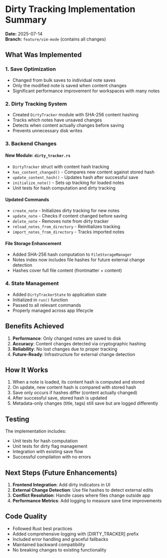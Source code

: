 # Dirty Tracking Implementation Summary

**Date:** 2025-07-14  
**Branch:** `feature/vim-mode` (contains all changes)

## What Was Implemented

### 1. Save Optimization
- Changed from bulk saves to individual note saves
- Only the modified note is saved when content changes
- Significant performance improvement for workspaces with many notes

### 2. Dirty Tracking System
- Created `DirtyTracker` module with SHA-256 content hashing
- Tracks which notes have unsaved changes
- Detects when content actually changes before saving
- Prevents unnecessary disk writes

### 3. Backend Changes

#### New Module: `dirty_tracker.rs`
- `DirtyTracker` struct with content hash tracking
- `has_content_changed()` - Compares new content against stored hash
- `update_content_hash()` - Updates hash after successful save
- `initialize_note()` - Sets up tracking for loaded notes
- Unit tests for hash computation and dirty tracking

#### Updated Commands
- `create_note` - Initializes dirty tracking for new notes
- `update_note` - Checks if content changed before saving
- `delete_note` - Removes note from dirty tracker
- `reload_notes_from_directory` - Reinitializes tracking
- `import_notes_from_directory` - Tracks imported notes

#### File Storage Enhancement
- Added SHA-256 hash computation to `FileStorageManager`
- Notes index now includes file hashes for future external change detection
- Hashes cover full file content (frontmatter + content)

### 4. State Management
- Added `DirtyTrackerState` to application state
- Initialized in `run()` function
- Passed to all relevant commands
- Properly managed across app lifecycle

## Benefits Achieved

1. **Performance**: Only changed notes are saved to disk
2. **Accuracy**: Content changes detected via cryptographic hashing
3. **Reliability**: No lost changes due to proper tracking
4. **Future-Ready**: Infrastructure for external change detection

## How It Works

1. When a note is loaded, its content hash is computed and stored
2. On update, new content hash is compared with stored hash
3. Save only occurs if hashes differ (content actually changed)
4. After successful save, stored hash is updated
5. Metadata-only changes (title, tags) still save but are logged differently

## Testing

The implementation includes:
- Unit tests for hash computation
- Unit tests for dirty flag management
- Integration with existing save flow
- Successful compilation with no errors

## Next Steps (Future Enhancements)

1. **Frontend Integration**: Add dirty indicators in UI
2. **External Change Detection**: Use file hashes to detect external edits
3. **Conflict Resolution**: Handle cases where files change outside app
4. **Performance Metrics**: Add logging to measure save time improvements

## Code Quality

- Followed Rust best practices
- Added comprehensive logging with [DIRTY_TRACKER] prefix
- Included error handling and graceful fallbacks
- Maintained backward compatibility
- No breaking changes to existing functionality